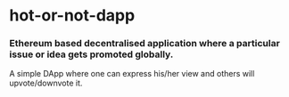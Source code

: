 # hot-or-not-dapp

### Ethereum based decentralised application where a particular issue or idea gets promoted globally.

A simple DApp where one can express his/her view and others will upvote/downvote it.
